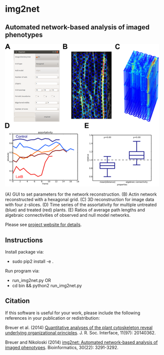# img2net

## Automated network-based analysis of imaged phenotypes

![](data/figure.png)

(A) GUI to set parameters for the network reconstruction.
(B) Actin network reconstructed with a hexagonal grid.
(C) 3D reconstruction for image data with four z-slices.
(D) Time series of the assortativity for multiple untreated (blue) and treated (red) plants.
(E) Ratios of average path lengths and algebraic connectivities of observed and null model networks.

Please see [project website for details](http://mathbiol.mpimp-golm.mpg.de/img2net/).

## Instructions

Install package via:

- sudo pip2 install -e .

Run program via:

- run_img2net.py OR
- cd bin && python2 run_img2net.py

## Citation

If this software is useful for your work, please include the following references in your publication or redistribution:

Breuer et al. (2014) [Quantitative analyses of the plant cytoskeleton reveal underlying organizational principles](https://royalsocietypublishing.org/doi/pdf/10.1098/rsif.2014.0362). J. R. Soc. Interface, 11(97): 20140362.

Breuer and Nikoloski (2014) [img2net: Automated network-based analysis of imaged phenotypes](https://academic.oup.com/bioinformatics/article-pdf/30/22/3291/7249977/btu503.pdf). Bioinformatics, 30(22): 3291-3292.

